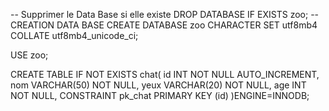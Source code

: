 -- Supprimer le Data Base si elle existe
DROP DATABASE IF EXISTS zoo;
-- CREATION DATA BASE
CREATE DATABASE zoo CHARACTER SET utf8mb4 COLLATE utf8mb4_unicode_ci;

USE zoo;

CREATE TABLE IF NOT EXISTS chat(
 id INT NOT NULL AUTO_INCREMENT,
 nom VARCHAR(50) NOT NULL,
 yeux VARCHAR(20) NOT NULL,
 age INT NOT NULL,
 CONSTRAINT pk_chat PRIMARY KEY (id)
)ENGINE=INNODB;